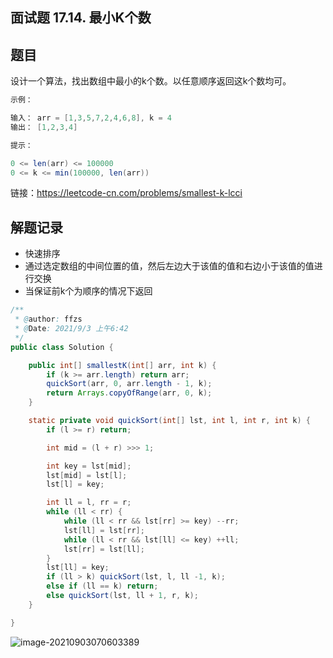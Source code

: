 ## 面试题 17.14. 最小K个数

## 题目

设计一个算法，找出数组中最小的k个数。以任意顺序返回这k个数均可。

```java
示例：

输入： arr = [1,3,5,7,2,4,6,8], k = 4
输出： [1,2,3,4]
```



```java
提示：

0 <= len(arr) <= 100000
0 <= k <= min(100000, len(arr))
```


链接：https://leetcode-cn.com/problems/smallest-k-lcci

## 解题记录

+ 快速排序
+ 通过选定数组的中间位置的值，然后左边大于该值的值和右边小于该值的值进行交换
+ 当保证前k个为顺序的情况下返回



```java
/**
 * @author: ffzs
 * @Date: 2021/9/3 上午6:42
 */
public class Solution {

    public int[] smallestK(int[] arr, int k) {
        if (k >= arr.length) return arr;
        quickSort(arr, 0, arr.length - 1, k);
        return Arrays.copyOfRange(arr, 0, k);
    }

    static private void quickSort(int[] lst, int l, int r, int k) {
        if (l >= r) return;

        int mid = (l + r) >>> 1;

        int key = lst[mid];
        lst[mid] = lst[l];
        lst[l] = key;

        int ll = l, rr = r;
        while (ll < rr) {
            while (ll < rr && lst[rr] >= key) --rr;
            lst[ll] = lst[rr];
            while (ll < rr && lst[ll] <= key) ++ll;
            lst[rr] = lst[ll];
        }
        lst[ll] = key;
        if (ll > k) quickSort(lst, l, ll -1, k);
        else if (ll == k) return;
        else quickSort(lst, ll + 1, r, k);
    }

}
```

![image-20210903070603389](https://gitee.com/ffzs/picture_go/raw/master/img/image-20210903070603389.png)